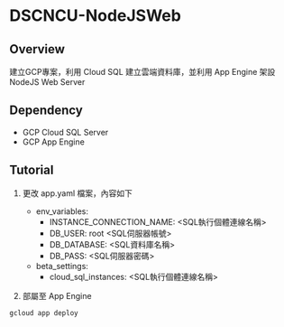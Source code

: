 # DSCNCU-NodeJSWeb

## Overview

建立GCP專案，利用 Cloud SQL 建立雲端資料庫，並利用 App Engine 架設 NodeJS Web Server

## Dependency

- GCP Cloud SQL Server
- GCP App Engine

## Tutorial

1. 更改 app.yaml 檔案，內容如下
    - env_variables:
      - INSTANCE_CONNECTION_NAME: <SQL執行個體連線名稱>
      - DB_USER: root <SQL伺服器帳號>
      - DB_DATABASE: <SQL資料庫名稱>
      - DB_PASS: <SQL伺服器密碼>
    - beta_settings:
      - cloud_sql_instances: <SQL執行個體連線名稱>

2. 部屬至 App Engine

```shell=
gcloud app deploy
```